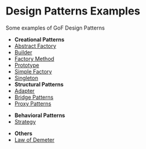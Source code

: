 # Design Patterns Examples
Some examples of GoF Design Patterns

* **Creational Patterns**
 * <a href="/1. Creational Patterns/Abstract Factory">Abstract Factory</a>
 * <a href="/1. Creational Patterns/Builder Pattern">Builder</a>
 * <a href="/1. Creational Patterns/Factory Method">Factory Method</a>
 * <a href="/1. Creational Patterns/Prototype Pattern">Prototype</a>  
 * <a href="/1. Creational Patterns/Simple Factory">Simple Factory</a>
 * <a href="/1. Creational Patterns/Singleton Pattern">Singleton</a>
* **Structural Patterns**
 * <a href="/2. Structural Patterns/Adapter">Adapter</a>
 * <a href="/2. Structural Patterns/Bridge Pattern">Bridge Patterns</a>
 * <a href="/2. Structural Patterns/Proxy Pattern">Proxy Patterns</a> 
 <!-- * <a href="/2. Structural Patterns/Composite Pattern">Composite*</a> -->
 <!-- * <a href="/2. Structural Patterns/Decorator Pattern">Decorator*</a> -->
 <!-- * <a href="/2. Structural Patterns/Facade Pattern">Façade*</a> -->
* **Behavioral Patterns**
 * <a href="/3. Behavioral Patterns/Strategy Pattern">Strategy</a>
 <!-- * <a href="/3. Behavioral Patterns/Command Pattern">Command*</a> -->
 <!-- * <a href="/3. Behavioral Patterns/Observer Pattern">Observer*</a>-->


* **Others**
 * <a href="/4. Others/LawOfDemeter">Law of Demeter</a>

